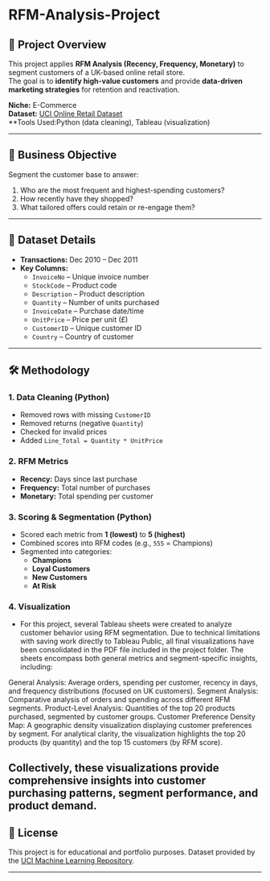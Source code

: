 # RFM-Analysis-Project


## 📌 Project Overview
This project applies **RFM Analysis (Recency, Frequency, Monetary)** to segment customers of a UK-based online retail store.  
The goal is to **identify high-value customers** and provide **data-driven marketing strategies** for retention and reactivation.

**Niche:** E-Commerce  
**Dataset:** [UCI Online Retail Dataset](https://archive.ics.uci.edu/dataset/352/online+retail)  
**Tools Used:Python (data cleaning), Tableau (visualization)

---

## 🎯 Business Objective
Segment the customer base to answer:
1. Who are the most frequent and highest-spending customers?
2. How recently have they shopped?
3. What tailored offers could retain or re-engage them?

---

## 📂 Dataset Details
- **Transactions:** Dec 2010 – Dec 2011
- **Key Columns:**  
  - `InvoiceNo` – Unique invoice number  
  - `StockCode` – Product code  
  - `Description` – Product description  
  - `Quantity` – Number of units purchased  
  - `InvoiceDate` – Purchase date/time  
  - `UnitPrice` – Price per unit (£)  
  - `CustomerID` – Unique customer ID  
  - `Country` – Country of customer  

---

## 🛠️ Methodology
### 1. **Data Cleaning (Python)**
- Removed rows with missing `CustomerID`
- Removed returns (negative `Quantity`)
- Checked for invalid prices
- Added `Line_Total = Quantity * UnitPrice`

### 2. **RFM Metrics**
- **Recency:** Days since last purchase  
- **Frequency:** Total number of purchases  
- **Monetary:** Total spending per customer  

### 3. **Scoring & Segmentation (Python)**
- Scored each metric from **1 (lowest)** to **5 (highest)**  
- Combined scores into RFM codes (e.g., `555` = Champions)  
- Segmented into categories:
  - **Champions**
  - **Loyal Customers**
  - **New Customers**
  - **At Risk**

### 4. **Visualization**
- For this project, several Tableau sheets were created to analyze customer behavior using RFM segmentation. Due to technical limitations with saving work directly to Tableau Public, all final visualizations have been consolidated in the PDF file included in the project folder.
The sheets encompass both general metrics and segment-specific insights, including:

General Analysis: Average orders, spending per customer, recency in days, and frequency distributions (focused on UK customers).
Segment Analysis: Comparative analysis of orders and spending across different RFM segments.
Product-Level Analysis: Quantities of the top 20 products purchased, segmented by customer groups.
Customer Preference Density Map: A geographic density visualization displaying customer preferences by segment. For analytical clarity, the visualization highlights the top 20 products (by quantity) and the top 15 customers (by RFM score).

Collectively, these visualizations provide comprehensive insights into customer purchasing patterns, segment performance, and product demand.
---

## 📜 License
This project is for educational and portfolio purposes. Dataset provided by the [UCI Machine Learning Repository](https://archive.ics.uci.edu).

---
